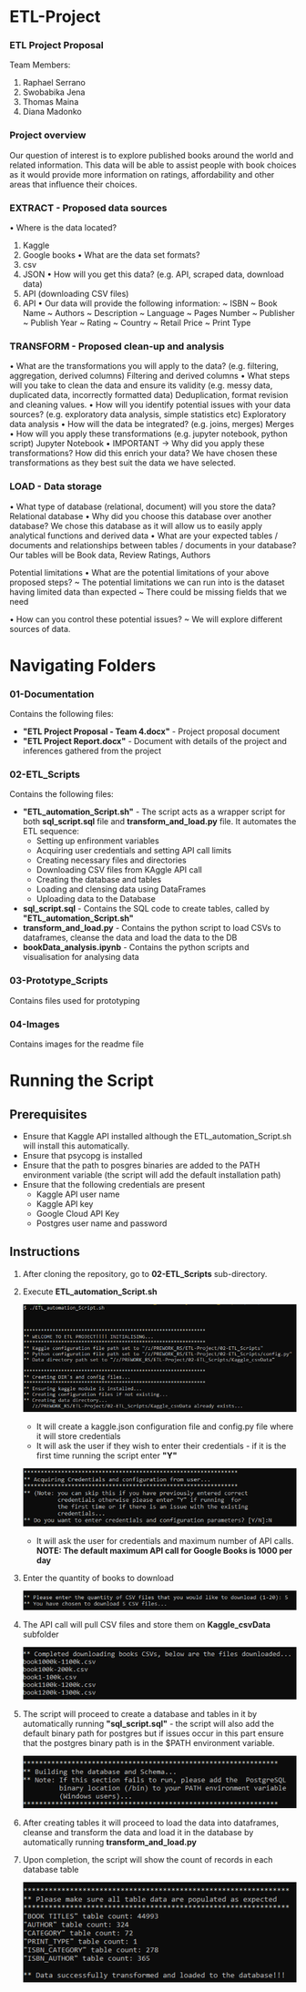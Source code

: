 # ETL-Project
### ETL Project Proposal

Team Members: 
1.	Raphael Serrano
2.	Swobabika Jena
3.	Thomas Maina
4.	Diana Madonko

### Project overview 

Our question of interest is to explore published books around the world and related information. This data will be able to assist people with book choices as it would provide more information on ratings, affordability and other areas that influence their choices.


### EXTRACT - Proposed data sources
•	Where is the data located?
1. Kaggle
2. Google books
•	What are the data set formats? 
1. csv
2. JSON
•	How will you get this data? (e.g. API, scraped data, download data)
1. API (downloading CSV files)
2. API
•	Our data will provide the following information:
~ ISBN
~ Book Name
~ Authors
~ Description
~ Language
~ Pages Number
~ Publisher
~ Publish Year
~ Rating
~ Country
~ Retail Price
~ Print Type


### TRANSFORM - Proposed clean-up and analysis
•	What are the transformations you will apply to the data? (e.g. filtering, aggregation, derived columns)
Filtering and derived columns
•	What steps will you take to clean the data and ensure its validity (e.g. messy data, duplicated data, incorrectly formatted data)
Deduplication, format revision and cleaning values.
•	How will you identify potential issues with your data sources? (e.g. exploratory data analysis, simple statistics etc)
Exploratory data analysis
•	How will the data be integrated? (e.g. joins, merges)
Merges
•	How will you apply these transformations (e.g. jupyter notebook, python script)
Jupyter Notebook
•	IMPORTANT → Why did you apply these transformations? How did this enrich your data?
We have chosen these transformations as they best suit the data we have selected.


### LOAD - Data storage
•	What type of database (relational, document) will you store the data?
Relational database
•	Why did you choose this database over another database?
We chose this database as it will allow us to easily apply analytical functions and derived data
•	What are your expected tables / documents and relationships between tables / documents in your database?
Our tables will be Book data, Review Ratings, Authors

Potential limitations
•	What are the potential limitations of your above proposed steps? 
~ The potential limitations we can run into is the dataset having limited data than expected 
~ There could be missing fields that we need

•	How can you control these potential issues?
~ We will explore different sources of data.


# Navigating Folders
### 01-Documentation
Contains the following files:
* **"ETL Project Proposal - Team 4.docx"** - Project proposal document
* **"ETL Project Report.docx"** - Document with details of the project and inferences gathered from the project

### 02-ETL_Scripts
Contains the following files:
* **"ETL_automation_Script.sh"** - The script acts as a wrapper script for both **sql_script.sql** file and **transform_and_load.py** file. It automates the ETL sequence: 
    - Setting up enfironment variables
    - Acquiring user credentials and setting API call limits
    - Creating necessary files and directories
    - Downloading CSV files from KAggle API call
    - Creating the database and tables
    - Loading and clensing data using DataFrames
    - Uploading data to the Database
* **sql_script.sql** - Contains the SQL code to create tables, called by **"ETL_automation_Script.sh"**
* **transform_and_load.py** - Contains the python script to load CSVs to dataframes, cleanse the data and load the data to the DB
* **bookData_analysis.ipynb** - Contains the python scripts and visualisation for analysing data

### 03-Prototype_Scripts
Contains files used for prototyping

### 04-Images
Contains images for the readme file

# Running the Script
## Prerequisites
* Ensure that Kaggle API installed although the ETL_automation_Script.sh will install this automatically.
* Ensure that psycopg is installed
* Ensure that the path to posgres binaries are added to the PATH environment variable (the script will add the default installation path)
* Ensure that the following credentials are present
    - Kaggle API user name
    - Kaggle API key
    - Google Cloud API Key
    - Postgres user name and password

## Instructions
1. After cloning the repository, go to **02-ETL_Scripts** sub-directory.
2. Execute **ETL_automation_Script.sh**

    ![Revenue](04-Images/screen1.png)
    
    * It will create a kaggle.json configuration file and config.py file where it will store credentials
    * It will ask the user if they wish to enter their credentials - if it is the first time running the script enter **"Y"**
    
    ![Revenue](04-Images/screen2.png)
    
    * It will ask the user for credentials and maximum number of API calls. **NOTE: The default maximum API call for Google Books is 1000 per day**
    
3. Enter the quantity of books to download

    ![Revenue](04-Images/screen3.png)
    
4. The API call will pull CSV files and store them on **Kaggle_csvData** subfolder

    ![Revenue](04-Images/screen4.png)
    
5. The script will proceed to create a database and tables in it by automatically running **"sql_script.sql"** - the script will also add the default binary path for postgres but if issues occur in this part ensure that the postgres binary path is in the $PATH environment variable.

    ![Revenue](04-Images/screen5.png)
    
6. After creating tables it will proceed to load the data into dataframes, cleanse and transform the data and load it in the database by automatically running **transform_and_load.py**
7. Upon completion, the script will show the count of records in each database table

    ![Revenue](04-Images/screen6.png)







